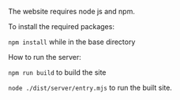 The website requires node js and npm.

To install the required packages:

`npm install` while in the base directory


How to run the server:

`npm run build` to build the site

`node ./dist/server/entry.mjs` to run the built site.